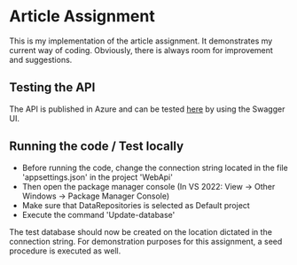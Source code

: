# Article Assignment

This is my implementation of the article assignment. It demonstrates my current way of coding. Obviously, there is always room for improvement and suggestions.

## Testing the API

The API is published in Azure and can be tested [here](https://artikelopdracht.azurewebsites.net/swagger/index.html) by using the Swagger UI.

## Running the code / Test locally

- Before running the code, change the connection string located in the file 'appsettings.json' in the project 'WebApi'
- Then open the package manager console (In VS 2022: View -> Other Windows -> Package Manager Console)
- Make sure that DataRepositories is selected as Default project
- Execute the command 'Update-database'

The test database should now be created on the location dictated in the connection string. For demonstration purposes for this assignment, a seed procedure is executed as well.
